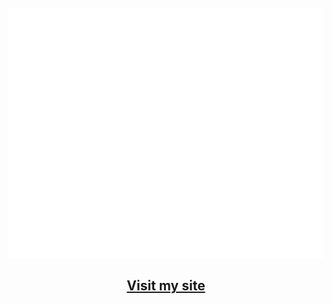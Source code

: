 <!-- <h1 align="center">👋 Hello! I'm Eugene.</h1>
<h2 align="center">Currently a SWE</h2>
<h3 align="center">Welcome to my github profile </h3>
<p align="center">
  <a href="https://eugeneteu.github.io/">Portfolio</a> •
  <a href="https://www.linkedin.com/in/eugeneteu/">Linkedin</a>
</p>
 -->
<div align="center">
	<br>
	<a href="https://github.com/EugeneTeu/EugeneTeu/master/info.svg">
		<img src="info.svg" width="800" height="400" alt="Click to see the source">
	</a>
	<br/>
	<h2><a href="https://eugeneteu.me">Visit my site</a></h2>
	<br/>
</div>

<br/>
  <br/>
  
  <br/>

<!-- [![Eugene's github stats](https://github-readme-stats.vercel.app/api?username=EugeneTeu&count_private=true&hide=stars&theme=Gradient)](https://github.com/anuraghazra/github-readme-stats) -->



